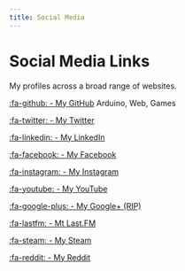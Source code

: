 ```yaml
---
title: Social Media
---
```


# Social Media Links

My profiles across a broad range of websites.

[:fa-github: - My GitHub](https://github.com/l33tllama)
Arduino, Web, Games

[:fa-twitter: - My Twitter](https://twitter.com/leofebey)

[:fa-linkedin: - My LinkedIn](http://au.linkedin.com/pub/leo-febey/66/ab1/36b/en)

[:fa-facebook: - My Facebook](https://www.facebook.com/leonaardo)

[:fa-instagram: - My Instagram](http://www.instagram.com/l33tllama)

[:fa-youtube: - My YouTube](https://www.youtube.com/user/3l33tllama)

[:fa-google-plus: - My Google+ (RIP)](http://google.com/+LeoFebey)

[:fa-lastfm: - Mt Last.FM](http://www.last.fm/user/l33tllama)

[:fa-steam: - My Steam](http://steamcommunity.com/id/l33t_llama/)

[:fa-reddit: - My Reddit](http://www.reddit.com/user/l33tllama/)